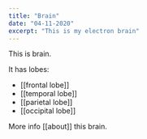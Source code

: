 ```yaml
---
title: "Brain"
date: "04-11-2020"
excerpt: "This is my electron brain"
---
```


This is brain.

It has lobes:

- [[frontal lobe]]
- [[temporal lobe]]
- [[parietal lobe]]
- [[occipital lobe]]

More info [[about]] this brain.
